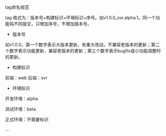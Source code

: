 tag命名规范

tag 格式为：版本号+构建标识+环境标识+序号。如v1.0.0_svr.alpha.1。同一个功能扽不同提交，只增加序号，不增加版本号。


- 版本号

如v1.0.0，第一个数字表示大版本更新，有重大改动，不兼容老版本的更新；第二个数字表示功能更新，兼容老版本的更新；第三个数字表示bugfix或小功能调整时的更新。

- 构建标识

前端：web
后端：svr

- 环境标识

开发环境：alpha

测试环境：beta

正式环境：不需要标识

...
